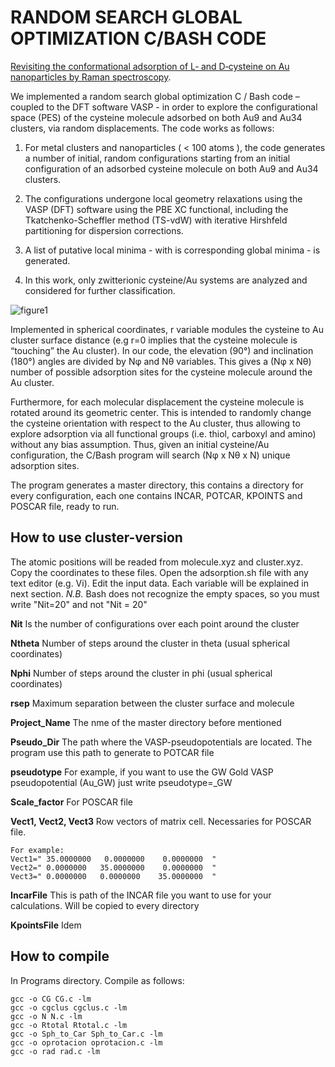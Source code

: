 # RANDOM SEARCH GLOBAL OPTIMIZATION C/BASH CODE

[Revisiting the conformational adsorption of L‐ and D‐cysteine on Au nanoparticles by Raman spectroscopy](https://doi.org/10.1002/jrs.5782).

We implemented a random search global optimization C / Bash code – coupled to the DFT software VASP - in order to explore the configurational space (PES) of the cysteine molecule adsorbed on both Au9 and Au34 clusters, via random displacements. ­The code works as follows:

1)    For metal clusters and nanoparticles ( < 100 atoms ), the code generates a number of initial, random configurations starting from an initial configuration of an adsorbed cysteine molecule on both Au9 and Au34 clusters.

2)    The configurations undergone local geometry relaxations using the VASP (DFT) software using the PBE XC functional, including the Tkatchenko-Scheffler method (TS-vdW) with iterative Hirshfeld partitioning for dispersion corrections.


3)    A list of putative local minima - with is corresponding global minima - is generated. 

4)    In this work, only zwitterionic cysteine/Au systems are analyzed and considered for further classification.

![figure1](https://user-images.githubusercontent.com/46831682/52142111-6318fd80-261d-11e9-9cc9-6ce3e952d0e0.png)

Implemented in spherical coordinates, r variable modules the cysteine to Au cluster surface distance (e.g r=0 implies that the cysteine molecule is “touching” the Au cluster). In our code, the elevation (90°) and inclination (180°) angles are divided by Nφ and Nθ variables. This gives a (Nφ x Nθ) number of possible adsorption sites for the cysteine molecule around the Au cluster. 

Furthermore, for each molecular displacement the cysteine molecule is rotated around its geometric center. This is intended to randomly change the cysteine orientation with respect to the Au cluster, thus allowing to explore adsorption via all functional groups (i.e. thiol, carboxyl and amino) without any bias assumption. Thus, given an initial cysteine/Au configuration, the C/Bash program will search (Nφ x Nθ x N) unique adsorption sites.


The program generates a master directory, this contains a directory for every configuration, each one contains INCAR, POTCAR, KPOINTS  and POSCAR file, ready to run.

## How to use cluster-version

The  atomic positions will be readed  from molecule.xyz and cluster.xyz. Copy the coordinates to these files.
Open the adsorption.sh file with any text editor (e.g. Vi). Edit the input data. Each variable will be explained in  next section. *N.B.* Bash does not recognize the empty spaces, so you must write "Nit=20" and not "Nit   =    20"

**Nit** Is the number of configurations over each point around the cluster

**Ntheta** Number of steps around the cluster in theta (usual spherical coordinates)

**Nphi** Number of steps around the cluster in phi (usual spherical coordinates)

**rsep** Maximum separation between the cluster  surface and molecule

**Project_Name** The nme of the master directory before mentioned

**Pseudo_Dir** The path where the VASP-pseudopotentials are located. The program use this path to generate to POTCAR file

**pseudotype** For example, if you want to use  the GW Gold VASP pseudopotential  (Au_GW) just write  pseudotype=_GW

**Scale_factor** For POSCAR file

**Vect1, Vect2, Vect3** Row vectors of matrix cell. Necessaries for POSCAR file.
```
For example:
Vect1=" 35.0000000   0.0000000    0.0000000  "  
Vect2=" 0.0000000   35.0000000    0.0000000  "
Vect3=" 0.0000000   0.0000000    35.0000000  "
 ```

**IncarFile** This is path of  the INCAR file you want to use for your calculations. Will be copied to every directory 

**KpointsFile** Idem

## How to compile

In Programs directory. Compile as follows:

```
gcc -o CG CG.c -lm
gcc -o cgclus cgclus.c -lm
gcc -o N N.c -lm
gcc -o Rtotal Rtotal.c -lm  
gcc -o Sph_to_Car Sph_to_Car.c -lm
gcc -o oprotacion oprotacion.c -lm
gcc -o rad rad.c -lm 
```



